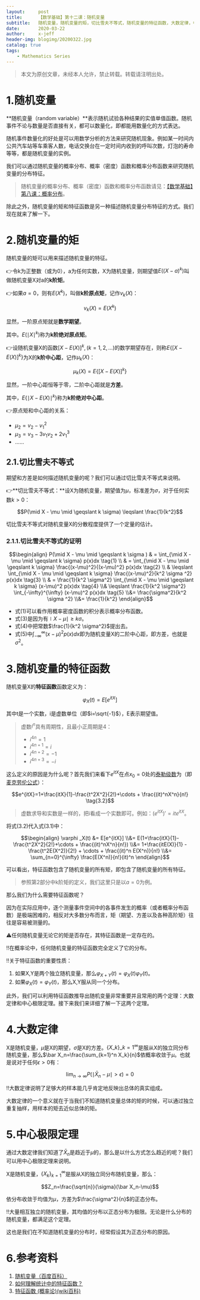 ```yaml
---
layout:     post
title:      【数学基础】第十二课：随机变量
subtitle:   随机变量，随机变量的矩，切比雪夫不等式，随机变量的特征函数，大数定律，中心极限定理
date:       2020-03-22
author:     x-jeff
header-img: blogimg/20200322.jpg
catalog: true
tags:
    - Mathematics Series
---  
```

>本文为原创文章，未经本人允许，禁止转载。转载请注明出处。

# 1.随机变量

**随机变量（random variable）**表示随机试验各种结果的实值单值函数。随机事件不论与数量是否直接有关，都可以数量化，即都能用数量化的方式表达。

随机事件数量化的好处是可以用数学分析的方法来研究随机现象。例如某一时间内公共汽车站等车乘客人数，电话交换台在一定时间内收到的呼叫次数，灯泡的寿命等等，都是随机变量的实例。

我们可以通过随机变量的概率分布、概率（密度）函数和概率分布函数来研究随机变量的分布特征。

>随机变量的概率分布、概率（密度）函数和概率分布函数请见：[【数学基础】第八课：概率分布](http://shichaoxin.com/2019/10/23/数学基础-第八课-概率分布/)。

除此之外，随机变量的矩和特征函数是另一种描述随机变量分布特征的方式。我们现在就来了解一下。

# 2.随机变量的矩

随机变量的矩可以用来描述随机变量的特征。

👉令k为正整数（或为0），a为任何实数，X为随机变量，则期望值$E((X-a)^k)$叫做随机变量X对a的**k阶矩**。

👉如果$a=0$，则有$E(X^k)$，叫做**k阶原点矩**，记作$v_k (X)$：

$$v_k (X)=E(X^k)$$

显然，一阶原点矩就是**数学期望**。

其中。$E(\mid X \mid ^k)$称为**k阶绝对原点矩**。

👉设随机变量X的函数$[X-E(X)]^k,(k=1,2,...)$的数学期望存在，则称$E\{[X-E(X)]^k \}$为X的**k阶中心距**，记作$\mu _k(X)$：

$$\mu _k (X)=E\{[X-E(X)]^k \}$$

显然，一阶中心距恒等于零，二阶中心距就是**方差**。

其中，$E\{\mid X-E(X) \mid ^k \}$称为**k阶绝对中心距**。

👉原点矩和中心距的关系：

* $\mu_2=v_2-v_1^2$
* $\mu_3=v_3-3v_1v_2+2v_1^3$
* ......

## 2.1.切比雪夫不等式

期望和方差是如何描述随机变量的呢？我们可以通过切比雪夫不等式来说明。

👉**切比雪夫不等式：**设X为随机变量，期望值为$\mu$，标准差为$\sigma$，对于任何实数$k>0$：

$$P(\mid X - \mu \mid \geqslant k \sigma) \leqslant \frac{1}{k^2}$$

切比雪夫不等式对随机变量X的分散程度提供了一个定量的估计。

### 2.1.1.切比雪夫不等式的证明

$$\begin{align} P(\mid X - \mu \mid \geqslant k \sigma ) & = \int_{\mid X - \mu \mid \geqslant k \sigma} p(x)dx  \tag{1} \\ & = \int_{\mid X - \mu \mid \geqslant k \sigma} \frac{(x-\mu)^2}{(x-\mu)^2} p(x)dx \tag{2} \\ & \leqslant \int_{\mid X - \mu \mid \geqslant k \sigma} \frac{(x-\mu)^2}{k^2 \sigma ^2} p(x)dx \tag{3} \\ & =  \frac{1}{k^2 \sigma^2} \int_{\mid X - \mu \mid \geqslant k \sigma} (x-\mu)^2 p(x)dx \tag{4} \\& \leqslant \frac{1}{k^2 \sigma^2} \int_{-\infty}^{\infty} (x-\mu)^2 p(x)dx \tag{5} \\&= \frac{\sigma^2}{k^2 \sigma ^2} \\&= \frac{1}{k^2} \end{align}$$

* 式(1)可以看作用概率密度函数的积分表示概率分布函数。
* 式(3)是因为有$\mid X - \mu \mid \geqslant k \sigma$。
* 式(4)中把常数$\frac{1}{k^2 \sigma^2}$提出去。
* 式(5)中$\int_{-\infty}^{\infty} (x-\mu)^2 p(x)dx$即为随机变量X的二阶中心距，即方差，也就是$\sigma ^2$。

# 3.随机变量的特征函数

随机变量X的**特征函数**函数定义为：

$$\varphi _X(t)=E[e^{itX}] \tag{3.1}$$

其中t是一个实数，i是虚数单位（即$i=\sqrt{-1}$），E表示期望值。

>虚数$i^n$具有周期性，且最小正周期是4：
>
>* $i^{4n}=1$
>* $i^{4n+1}=i$
>* $i^{4n+2}=-1$
>* $i^{4n+3}=-i$

这么定义的原因是为什么呢？首先我们来看下$e^{itX}$在点$x_0=0$处的[泰勒级数](http://shichaoxin.com/2019/07/10/数学基础-第六课-梯度下降法和牛顿法/)为（即[麦克劳伦公式](http://shichaoxin.com/2019/07/10/数学基础-第六课-梯度下降法和牛顿法/)）：

$$e^{itX}=1+\frac{itX}{1}-\frac{t^2X^2}{2!}+\cdots + \frac{(it)^nX^n}{n!} \tag{3.2}$$

>虚数求导和实数是一样的，把i看成一个实数即可。例如：$(e^{itX})'=ite^{itX}$。

将式(3.2)代入式(3.1)中：

$$\begin{align} \varphi _X(t) &= E[e^{itX}] \\&= E(1+\frac{itX}{1}-\frac{t^2X^2}{2!}+\cdots + \frac{(it)^nX^n}{n!}) \\&= 1+\frac{itE(X)}{1} - \frac{t^2E(X^2)}{2!} + \cdots + \frac{(it)^n E(X^n)}{n!} \\&= \sum_{n=0}^{\infty} \frac{E(X^n)}{n!}(it)^n \end{align}$$

可以看出，特征函数包含了随机变量的所有矩，即包含了随机变量的所有特征。

>参照第2部分中k阶矩的定义，我们这里只是以$a=0$为例。

那么我们为什么需要特征函数呢？

因为在实际应用中，逐个测量事件空间中的各事件发生的概率（或者概率分布函数）是极端困难的，相反对大多数分布而言，矩（期望、方差以及各种高阶矩）往往是容易被测量的。

⚠️任何随机变量无论它的矩是否存在，其特征函数是一定存在的。

‼️在概率论中，任何随机变量的特征函数完全定义了它的分布。

‼️关于特征函数的重要性质：

1. 如果X,Y是两个独立随机变量，那么$\varphi_{X+Y}(t)=\varphi_X(t) \varphi_Y(t)$。
2. 如果$\varphi_X(t)= \varphi_Y(t)$，那么X,Y服从同一个分布。

此外，我们可以利用特征函数推导出随机变量非常重要并且常用的两个定理：大数定律和中心极限定理。接下来我们来详细了解一下这两个定理。

# 4.大数定律

X是随机变量，$\mu$是X的期望，$\sigma$是X的方差。$\{X\_k \}\_{k=1}^{\infty}$是服从X的独立同分布随机变量，那么$\bar X_n=\frac{\sum_{k=1}^n X_k}{n}$依概率收敛于$\mu$。也就是说对于任何$\epsilon >0$有：

$$\lim_{n \to \infty} P(\mid \bar X_n - \mu \mid > \epsilon)=0$$

‼️大数定律说明了足够大的样本能几乎肯定地反映出总体的真实组成。

大数定律的一个意义就在于当我们不知道随机变量总体的矩的时候，可以通过独立重复抽样，用样本的矩去近似总体的矩。

# 5.中心极限定理

通过大数定律我们知道了$\bar X_n$是趋近于$\mu$的，那么是以什么方式怎么趋近的呢？我们可以用中心极限定理来说明。

X是随机变量，$\{X_k \}_{k=1}^{\infty}$是服从X的独立同分布随机变量，那么：

$$Z_n=\frac{\sqrt{n}}{\sigma}(\bar X_n-\mu)$$

依分布收敛于均值为$\mu$，方差为$\frac{\sigma^2}{n}$的正态分布。

‼️大量相互独立的随机变量，其均值的分布以正态分布为极限。无论是什么分布的随机变量，都满足这个定理。

这也是我们在不知道随机变量的分布时，经常假设其为正态分布的原因。

# 6.参考资料

1. [随机变量（百度百科）](https://baike.baidu.com/item/随机变量/828980?fr=aladdin)
2. [如何理解统计中的特征函数？](https://www.matongxue.com/madocs/742/)
3. [特征函数 (概率论)(wiki百科)](https://zh.wikipedia.org/wiki/特征函数_(概率论))